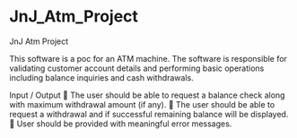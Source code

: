 # JnJ_Atm_Project
JnJ Atm Project

This software is a poc for an ATM machine. The software is responsible for
validating customer account details and performing basic operations including balance inquiries and
cash withdrawals.


Input / Output
 The user should be able to request a balance check along with maximum withdrawal amount (if any).
 The user should be able to request a withdrawal and if successful remaining balance will be displayed.
 User should be provided with meaningful error messages.